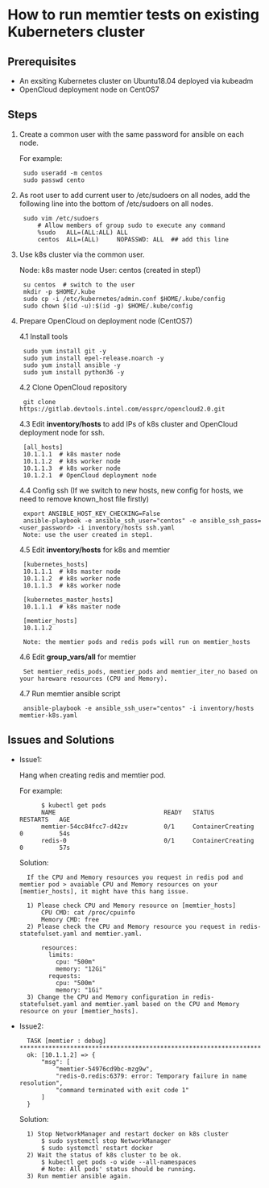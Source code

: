# How to run memtier tests on existing Kuberneters cluster

## Prerequisites
- An exsiting Kubernetes cluster on Ubuntu18.04 deployed via kubeadm 
- OpenCloud deployment node on CentOS7


## Steps 
1. Create a common user with the same password for ansible on each node.
    
    For example:

        sudo useradd -m centos
        sudo passwd cento

2. As root user to add current user to /etc/sudoers on all nodes, add the following line into the bottom of /etc/sudoers on all nodes.

        sudo vim /etc/sudoers
            # Allow members of group sudo to execute any command
            %sudo   ALL=(ALL:ALL) ALL
            centos  ALL=(ALL)     NOPASSWD: ALL  ## add this line

3. Use k8s cluster via the common user.

    Node: k8s master node
    User: centos (created in step1)

        su centos  # switch to the user
        mkdir -p $HOME/.kube
        sudo cp -i /etc/kubernetes/admin.conf $HOME/.kube/config
        sudo chown $(id -u):$(id -g) $HOME/.kube/config

4. Prepare OpenCloud on deployment node (CentOS7)

    4.1 Install tools

        sudo yum install git -y
        sudo yum install epel-release.noarch -y
        sudo yum install ansible -y
        sudo yum install python36 -y

    4.2 Clone OpenCloud repository

        git clone https://gitlab.devtools.intel.com/essprc/opencloud2.0.git

    4.3 Edit **inventory/hosts** to add IPs of k8s cluster and OpenCloud deployment node for ssh.

        [all_hosts]
	    10.1.1.1  # k8s master node
	    10.1.1.2  # k8s worker node
	    10.1.1.3  # k8s worker node
        10.1.2.1  # OpenCloud deployment node

    4.4 Config ssh (If we switch to new hosts, new config for hosts, we need to remove known_host file firstly)

        export ANSIBLE_HOST_KEY_CHECKING=False
        ansible-playbook -e ansible_ssh_user="centos" -e ansible_ssh_pass=<user_password> -i inventory/hosts ssh.yaml
        Note: use the user created in step1.
    
    4.5 Edit **inventory/hosts** for k8s and memtier

        [kubernetes_hosts]
	    10.1.1.1  # k8s master node
	    10.1.1.2  # k8s worker node
	    10.1.1.3  # k8s worker node
	
	    [kubernetes_master_hosts]
	    10.1.1.1  # k8s master node
	
	    [memtier_hosts]
	    10.1.1.2

        Note: the memtier pods and redis pods will run on memtier_hosts

    4.6 Edit **group_vars/all** for memtier

        Set memtier_redis_pods, memtier_pods and memtier_iter_no based on your hareware resources (CPU and Memory).

    4.7 Run memtier ansible script

        ansible-playbook -e ansible_ssh_user="centos" -i inventory/hosts memtier-k8s.yaml

## Issues and Solutions

- Issue1:

    Hang when creating redis and memtier pod.

    For example:

        	$ kubectl get pods
			NAME                              READY   STATUS              RESTARTS   AGE
			memtier-54cc84fcc7-d42zv          0/1     ContainerCreating   0          54s
            redis-0                           0/1     ContainerCreating   0          57s

    Solution:

        If the CPU and Memory resources you request in redis pod and memtier pod > avaiable CPU and Memory resources on your [memtier_hosts], it might have this hang issue.

        1) Please check CPU and Memory resource on [memtier_hosts]
            CPU CMD: cat /proc/cpuinfo
            Memory CMD: free
        2) Please check the CPU and Memory resource you request in redis-statefulset.yaml and memtier.yaml.

            resources:
              limits:
                cpu: "500m"
                memory: "12Gi"
              requests:
                cpu: "500m"
                memory: "1Gi"
        3) Change the CPU and Memory configuration in redis-statefulset.yaml and memtier.yaml based on the CPU and Memory resource on your [memtier_hosts].

- Issue2:

        TASK [memtier : debug] *******************************************************************************************************************************************************************
		ok: [10.1.1.2] => {
		    "msg": [
		        "memtier-54976cd9bc-mzg9w",
		        "redis-0.redis:6379: error: Temporary failure in name resolution",
		        "command terminated with exit code 1"
		    ]
        }

    Solution:

        1) Stop NetworkManager and restart docker on k8s cluster
            $ sudo systemctl stop NetworkManager
            $ sudo systemctl restart docker
        2) Wait the status of k8s cluster to be ok.
            $ kubectl get pods -o wide --all-namespaces
            # Note: All pods' status should be running.
        3) Run memtier ansible again.
